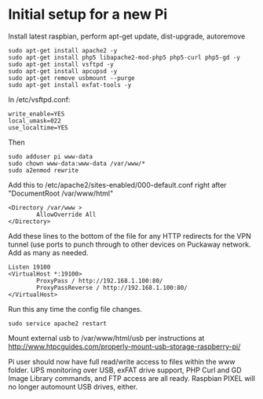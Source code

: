 # Initial setup for a new Pi #
Install latest raspbian, perform apt-get update, dist-upgrade, autoremove  

    sudo apt-get install apache2 -y
    sudo apt-get install php5 libapache2-mod-php5 php5-curl php5-gd -y
    sudo apt-get install vsftpd -y
    sudo apt-get install apcupsd -y
    sudo apt-get remove usbmount --purge
    sudo apt-get install exfat-tools -y
 
In /etc/vsftpd.conf:  

    write_enable=YES
    local_umask=022
    use_localtime=YES

Then

    sudo adduser pi www-data
    sudo chown www-data:www-data /var/www/*
    sudo a2enmod rewrite

Add this to /etc/apache2/sites-enabled/000-default.conf right after "DocumentRoot /var/www/html"

    <Directory /var/www >
            AllowOverride All
    </Directory>

Add these lines to the bottom of the file for any HTTP redirects for the VPN tunnel (use ports to punch through to other devices on Puckaway network. Add as many as needed.
    
    Listen 19100
    <VirtualHost *:19100>
            ProxyPass / http://192.168.1.100:80/
            ProxyPassReverse / http://192.168.1.100:80/
    </VirtualHost>

Run this any time the config file changes.

    sudo service apache2 restart
    


Mount external usb to /var/www/html/usb per instructions at <http://www.htpcguides.com/properly-mount-usb-storage-raspberry-pi/>

Pi user should now have full read/write access to files within the www folder. UPS monitoring over USB, exFAT drive support, PHP Curl and GD Image Library commands, and FTP access are all ready. Raspbian PIXEL will no longer automount USB drives, either.
